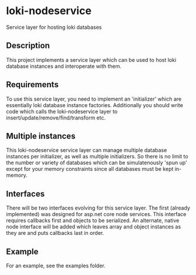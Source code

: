 # loki-nodeservice
Service layer for hosting loki databases

## Description
This project implements a service layer which can be used to host loki database instances and interoperate with them. 

## Requirements
To use this service layer, you need to implement an 'initializer' which are essentially loki database instance factories.  Additionally you should write code which calls the loki-nodeservice layer to insert/update/remove/find/transform etc.

## Multiple instances
This loki-nodeservice service layer can manage multiple database instances per initializer, as well as multiple initializers.  So there is no limit to the number or variety of databases which can be simulatenously 'spun up' except for your memory constraints since all databases must be kept in-memory.

## Interfaces
There will be two interfaces evolving for this service layer.  The first (already implemented) was designed for asp.net core node services.  This interface requires callbacks first and objects to be serialized.  An alternate, native node interface will be added which leaves array and object instances as they are and puts callbacks last in order.

## Example
For an example, see the examples folder.


